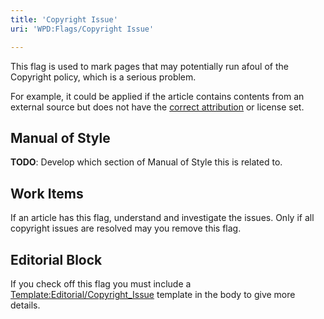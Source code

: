 ```yaml
---
title: 'Copyright Issue'
uri: 'WPD:Flags/Copyright Issue'

---
```

This flag is used to mark pages that may potentially run afoul of the Copyright policy, which is a serious problem.

For example, it could be applied if the article contains contents from an external source but does not have the [correct attribution](/WPD:External_Attribution) or license set.

## Manual of Style

**TODO**: Develop which section of Manual of Style this is related to.

## Work Items

If an article has this flag, understand and investigate the issues. Only if all copyright issues are resolved may you remove this flag.

## Editorial Block

If you check off this flag you must include a [Template:Editorial/Copyright\_Issue](/Template:Editorial/Copyright_Issue) template in the body to give more details.
